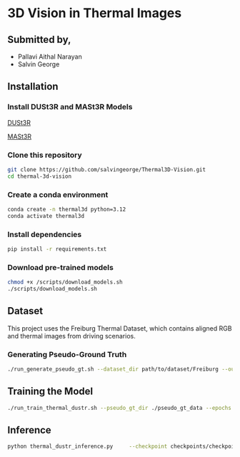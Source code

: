 # 3D Vision in Thermal Images
## Submitted by,
- Pallavi Aithal Narayan
- Salvin George

## Installation
### Install DUSt3R and MASt3R Models
[DUSt3R](https://github.com/naver/dust3r) <p>
[MASt3R](https://github.com/naver/mast3r)

### Clone this repository
```bash
git clone https://github.com/salvingeorge/Thermal3D-Vision.git
cd thermal-3d-vision
```
### Create a conda environment
```bash
conda create -n thermal3d python=3.12
conda activate thermal3d
```

### Install dependencies
```bash
pip install -r requirements.txt
```

### Download pre-trained models
```bash
chmod +x /scripts/download_models.sh
./scripts/download_models.sh
```

## Dataset
This project uses the Freiburg Thermal Dataset, which contains aligned RGB and thermal images from driving scenarios. 
### Generating Pseudo-Ground Truth
```bash
./run_generate_pseudo_gt.sh --dataset_dir path/to/dataset/Freiburg --output_dir ./pseudo_gt_data --visualize
```

## Training the Model
```bash
./run_train_thermal_dustr.sh --pseudo_gt_dir ./pseudo_gt_data --epochs 100 --batch_size 8 --use_thermal_aware_loss --edge_weight 0.5 --smoothness_weight 0.3 --detail_weight 0.4
```

## Inference
```bash
python thermal_dustr_inference.py     --checkpoint checkpoints/checkpoint_name.pth     --input "path/to/thermal/image/folder/or/single/image"     --output output/path     --img_size 224 224
```
